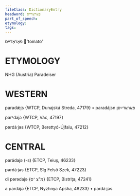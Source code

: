 ```yaml
---
fileClass: DictionaryEntry
headword: פּאַראַדײַס
part_of_speech: 
etymology: 
tags: 
---
```

פּאַראַדײַס
'tomato'

ETYMOLOGY
===========
NHG (Austria) Paradeiser

WESTERN
========

paradǽjs {WTCP, Dunajská Streda, 47179}
	•	paradájsn פּאַראַדײַסן

parᵊdajə {WTCP, Vác, 47197}

pərdáˑjəs {WTCP, Berettyó-Újfalu, 47212}

CENTRAL
========

parádajə (-s) {ETCP, Teiuș, 46233}

pərdáˑjəs {ETCP, Sîg Felső Szek, 47223}

di pərədajə {מ"צ ־ס} {ETCP, Bistriţa, 47241}

a pardájə {ETCP, Nyzhnya Apsha, 48233}
	•	pardáˑjəs
